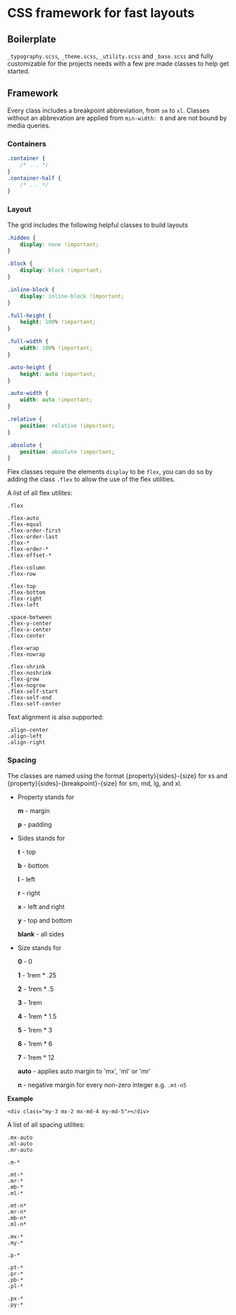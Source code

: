 # CSS framework for fast layouts
## Boilerplate

`_typography.scss`, `_theme.scss`, `_utility.scss` and `_base.scss` and fully customizable
for the projects needs with a few pre made classes to help get started.

## Framework
Every class includes a breakpoint abbreviation, from `sm` to `xl`. Classes without an abbrevation are
applied from `min-width: 0` and are not bound by media queries.

### Containers

```css
.container {
    /* ... */
}
.container-half {
    /* ... */
}
```

### Layout
The grid includes the following helpful classes to build layouts

```css
.hidden {
    display: none !important;
}

.block {
    display: block !important;
}

.inline-block {
    display: inline-block !important;
}

.full-height {
    height: 100% !important;
}

.full-width {
    width: 100% !important;
}

.auto-height {
    height: auto !important;
}

.auto-width {
    width: auto !important;
}

.relative {
    position: relative !important;
}

.absolute {
    position: absolute !important;
}
```

Flex classes require the elements `display` to be `flex`, you can do so by adding
the class `.flex` to allow the use of the flex utilities.

A list of all flex utilites:
```
.flex

.flex-auto
.flex-equal
.flex-order-first
.flex-order-last
.flex-*
.flex-order-*
.flex-offset-*

.flex-column
.flex-row

.flex-top
.flex-bottom
.flex-right
.flex-left

.space-between
.flex-y-center
.flex-x-center
.flex-center

.flex-wrap
.flex-nowrap

.flex-shrink
.flex-noshrink
.flex-grow
.flex-nogrow
.flex-self-start
.flex-self-end
.flex-self-center
```

Text alignment is also supported:

```
.align-center
.align-left
.align-right
```


### Spacing
The classes are named using the format {property}{sides}-{size} for xs
and {property}{sides}-{breakpoint}-{size} for sm, md, lg, and xl.

* Property stands for

    **m** - margin

    **p** - padding

* Sides stands for

    **t** - top

    **b** - bottom

    **l** - left

    **r** - right

    **x** - left and right

    **y** - top and bottom

    **blank** - all sides

* Size stands for

    **0** - 0

    **1** - 1rem * .25

    **2** - 1rem * .5

    **3** - 1rem

    **4** - 1rem * 1.5

    **5** - 1rem * 3

    **6** - 1rem * 6

    **7** - 1rem * 12

    **auto** - applies auto margin to 'mx', 'ml' or 'mr'

    **n** - negative margin for every non-zero integer e.g. `.mt-n5`

**Example**

`<div class="my-3 mx-2 mx-md-4 my-md-5"></div>`

A list of all spacing utilites:
```
.mx-auto
.ml-auto
.mr-auto

.m-*

.mt-*
.mr-*
.mb-*
.ml-*

.mt-n*
.mr-n*
.mb-n*
.ml-n*

.mx-*
.my-*

.p-*

.pt-*
.pr-*
.pb-*
.pl-*

.px-*
.py-*
```
